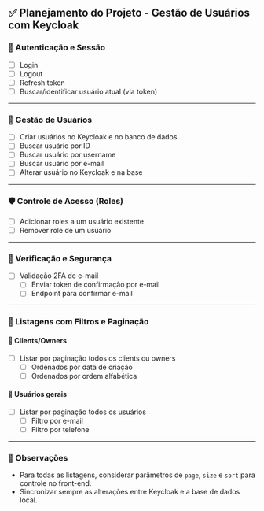## ✅ Planejamento do Projeto - Gestão de Usuários com Keycloak

### 🔐 Autenticação e Sessão

- [ ] Login
- [ ] Logout
- [ ] Refresh token
- [ ] Buscar/identificar usuário atual (via token)

---

### 👤 Gestão de Usuários

- [ ] Criar usuários no Keycloak e no banco de dados
- [ ] Buscar usuário por ID
- [ ] Buscar usuário por username
- [ ] Buscar usuário por e-mail
- [ ] Alterar usuário no Keycloak e na base

---

### 🛡️ Controle de Acesso (Roles)

- [ ] Adicionar roles a um usuário existente
- [ ] Remover role de um usuário

---

### 📧 Verificação e Segurança

- [ ] Validação 2FA de e-mail
    - [ ] Enviar token de confirmação por e-mail
    - [ ] Endpoint para confirmar e-mail

---

### 📄 Listagens com Filtros e Paginação

#### 📁 Clients/Owners
- [ ] Listar por paginação todos os clients ou owners
    - [ ] Ordenados por data de criação
    - [ ] Ordenados por ordem alfabética

#### 👥 Usuários gerais
- [ ] Listar por paginação todos os usuários
    - [ ] Filtro por e-mail
    - [ ] Filtro por telefone

---

### 📌 Observações

- Para todas as listagens, considerar parâmetros de `page`, `size` e `sort` para controle no front-end.
- Sincronizar sempre as alterações entre Keycloak e a base de dados local.
